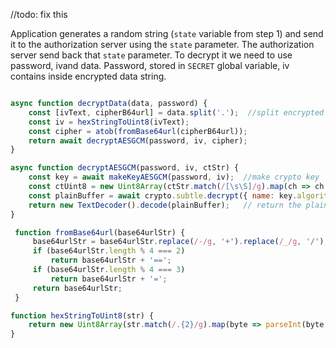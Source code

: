   //todo: fix this
  
  Application generates a random string (`state` variable from step 1) and send it to the authorization server using the `state`  parameter. The authorization server send back that `state` parameter. To decrypt it we need to use password, ivand data. Password, stored in `SECRET` global variable, iv contains inside encrypted data string.
```javascript

async function decryptData(data, password) {
    const [ivText, cipherB64url] = data.split('.');  //split encrypted data to get iv and cipher
    const iv = hexStringToUint8(ivText);
    const cipher = atob(fromBase64url(cipherB64url));
    return await decryptAESGCM(password, iv, cipher);
}

async function decryptAESGCM(password, iv, ctStr) {
    const key = await makeKeyAESGCM(password, iv);  //make crypto key 
    const ctUint8 = new Uint8Array(ctStr.match(/[\s\S]/g).map(ch => ch.charCodeAt(0))); // ciphertext as Uint8Array
    const plainBuffer = await crypto.subtle.decrypt({ name: key.algorithm.name, iv: iv }, key, ctUint8); // decrypt ciphertext using key
    return new TextDecoder().decode(plainBuffer);   // return the plaintext
}

 function fromBase64url(base64urlStr) {
     base64urlStr = base64urlStr.replace(/-/g, '+').replace(/_/g, '/');
     if (base64urlStr.length % 4 === 2)
         return base64urlStr + '==';
     if (base64urlStr.length % 4 === 3)
         return base64urlStr + '=';
     return base64urlStr;
 }

function hexStringToUint8(str) {
    return new Uint8Array(str.match(/.{2}/g).map(byte => parseInt(byte, 16)));
}